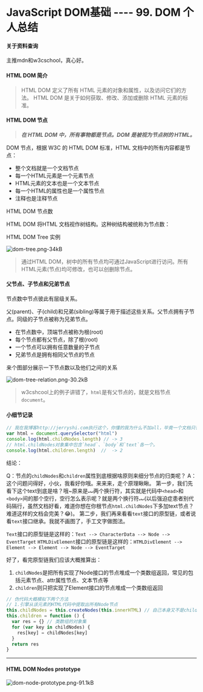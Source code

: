 # JavaScript DOM基础 ---- 99. DOM 个人总结

#### 关于资料查询

 主推mdn和w3cschool，真心好。

#### HTML DOM 简介

> HTML DOM 定义了所有 HTML 元素的对象和属性，以及访问它们的方法。
> HTML DOM 是关于如何获取、修改、添加或删除 HTML 元素的标准。
 
#### HTML DOM 节点
 
> ***在 HTML DOM 中，所有事物都是节点。DOM 是被视为节点树的 HTML。***

DOM 节点，根据 W3C 的 HTML DOM 标准，HTML 文档中的所有内容都是节点：

- 整个文档就是一个文档节点
- 每一个HTML元素是一个元素节点
- HTML元素的文本也是一个文本节点
- 每一个HTML的属性也是一个属性节点
- 注释也是注释节点

HTML DOM 节点数

HTML DOM 将HTML  文档视作树结构。这种树结构被统称为节点数：

HTML DOM Tree 实例

![dom-tree.png-34kB][1]

> 通过HTML DOM，树中的所有节点均可通过JavaScript进行访问。所有HTML元素(节点)均可修改，也可以创删除节点。

#### 父节点、子节点和兄弟节点

节点数中节点彼此有层级关系。

父(parent)、子(child)和兄弟(sibling)等属于用于描述这些关系。父节点拥有子节点。同级的子节点被称为兄弟节点。

- 在节点数中，顶端节点被称为根(root)
- 每个节点都有父节点，除了根(root)
- 一个节点可以拥有任意数量的子节点
- 兄弟节点是拥有相同父节点的节点

来个图部分展示一下节点数以及他们之间的关系

![dom-tree-relation.png-30.2kB][2]

> w3cshcool上的例子讲错了，`html`是有父节点的，就是文档节点`document`。

#### 小细节记录
 
```javascript
// 我在我博客http://jerryshi.com执行这个，你懂的我为什么不加all，毕竟一个文档只有一个html根节点嘛。
var html = document.querySelector("html")
console.log(html.childNodes.length) // -> 3
// html.childNodes对象集中包含`head`、`body`和`text`各一个。
console.log(html.children.length)  //  -> 2
```

结论：

Q：节点的`childNodes`和`children`属性到底根据啥原则来细分节点的归类呢？
A：这个问题问得好，小伙，我看好你哦。来来来，走个原理瞅瞅。
第一步，我们先看下这个text到底是啥？哦~原来是`↵↵`两个换行符，其实就是代码中`<head>`和`<body>`间的那个空行，空行怎么表示呢？就是两个换行符`↵↵`(以后强迫症患者别代码隔行，虽然文档好看，难道你想在你根节点`html.childNodes`下多加text节点？难道这样的文档会完美？😂)。
第二步，我们再来看看`text`接口的原型链，或者说看`text`接口继承。我就不画图了，手工文字做图法。

`Text`接口的原型链是这样的：`Text --> CharacterData --> Node --> EventTarget`
`HTMLDivElement`接口的原型链是这样的：`HTMLDivElement --> Element --> Element --> Node --> EventTarget`

好了，看完原型链我们应该大概推算出：
1. `childNodes`是把所有实现了Node接口的节点堆成一个类数组返回，常见的包括元素节点、attr属性节点、文本节点等
2. `children`则只把实现了Element接口的节点堆成一个类数组返回

```javascript
// 伪代码大概模拟下两个方法
// 1.引擎从该元素的HTML代码中提取出所有Node节点
this.childNodes = this.createNodes(this.innerHTML) // 自己本身又不是children
this.children = function () {
  var res = {} // 类数组的对象集
  for (var key in childNodes) {
    res[key] = childNodes[key]
  }
  return res
}
```

----------

#### HTML DOM Nodes prototype

![dom-node-prototype.png-91.1kB][3]

  [1]: http://static.zybuluo.com/szy0syz/7gzcwkkvflsvtlj8n1hsgcgs/dom-tree.png
  [2]: http://static.zybuluo.com/szy0syz/lkekkdkpplyhuem5xu6m6g2k/dom-tree-relation.png
  [3]: http://static.zybuluo.com/szy0syz/uli7yhkhho89xpdar1hcfwj2/dom-node-prototype.png
